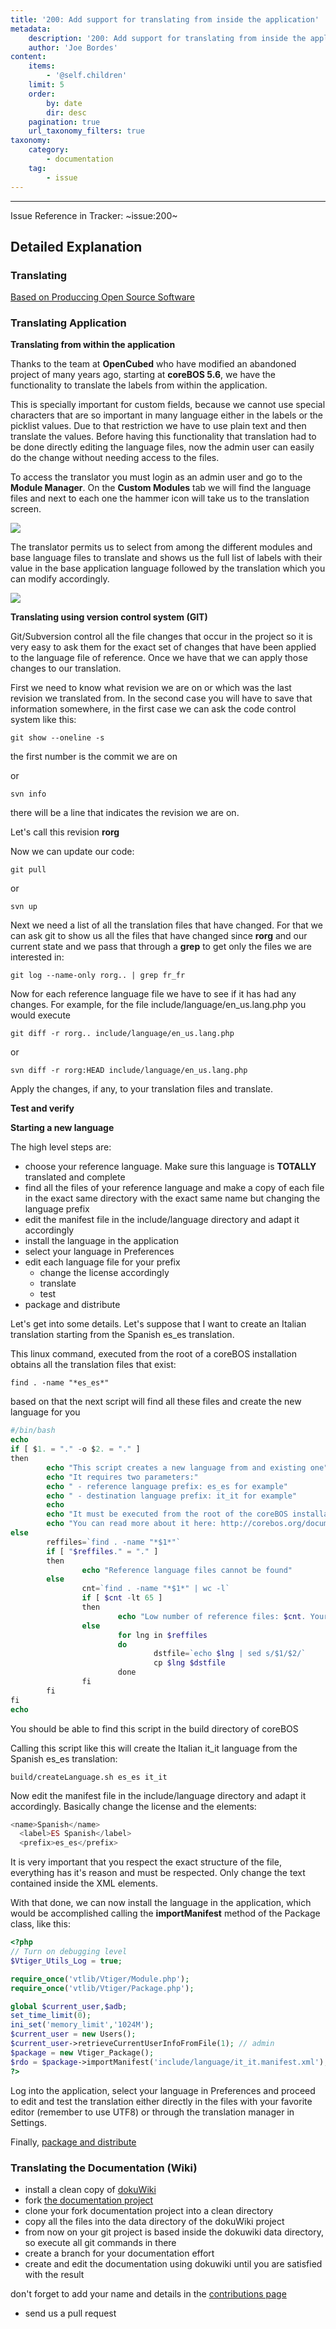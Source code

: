 ```yaml
---
title: '200: Add support for translating from inside the application'
metadata:
    description: '200: Add support for translating from inside the application'
    author: 'Joe Bordes'
content:
    items:
        - '@self.children'
    limit: 5
    order:
        by: date
        dir: desc
    pagination: true
    url_taxonomy_filters: true
taxonomy:
    category:
        - documentation
    tag:
        - issue
---
```

---
Issue Reference in Tracker: ~issue:200~

## Detailed Explanation
### Translating

[Based on Produccing Open Source Software](https://producingoss.com/en/share-management.html#translation-manager)

### Translating Application
**Translating from within the application**

Thanks to the team at **OpenCubed** who have modified an abandoned project of many years ago, starting at **coreBOS 5.6**, we have the functionality to translate the labels from within the application.

This is specially important for custom fields, because we cannot use special characters that are so important in many language either in the labels or the picklist values. Due to that restriction we have to use plain text and then translate the values. Before having this functionality that translation had to be done directly editing the language files, now the admin user can easily do the change without needing access to the files.

To access the translator you must login as an admin user and go to the **Module Manager**. On the **Custom Modules** tab we will find the language files and next to each one the hammer icon will take us to the translation screen.

![](tag_task.png?width=100%)

The translator permits us to select from among the different modules and base language files to translate and shows us the full list of labels with their value in the base application language followed by the translation which you can modify accordingly.

![](tag_task.png?width=100%)

**Translating using version control system (GIT)**

Git/Subversion control all the file changes that occur in the project so it is very easy to ask them for the exact set of changes that have been applied to the language file of reference. Once we have that we can apply those changes to our translation.

First we need to know what revision we are on or which was the last revision we translated from. In the second case you will have to save that information somewhere, in the first case we can ask the code control system like this:

```
git show --oneline -s
```
the first number is the commit we are on

or
```
svn info
```
there will be a line that indicates the revision we are on.

Let's call this revision **rorg**

Now we can update our code:

```
git pull
```
or
```
svn up
```

Next we need a list of all the translation files that have changed. For that we can ask git to show us all the files that have changed since **rorg** and our current state and we pass that through a **grep** to get only the files we are interested in:

```
git log --name-only rorg.. | grep fr_fr
```
Now for each reference language file we have to see if it has had any changes. For example, for the file include/language/en_us.lang.php you would execute
```
git diff -r rorg.. include/language/en_us.lang.php
```
or
```
svn diff -r rorg:HEAD include/language/en_us.lang.php
```
Apply the changes, if any, to your translation files and translate.

**Test and verify**

**Starting a new language**

The high level steps are:

- choose your reference language. Make sure this language is **TOTALLY** translated and complete
- find all the files of your reference language and make a copy of each file in the exact same directory with the exact same name but changing the language prefix
- edit the manifest file in the include/language directory and adapt it accordingly
- install the language in the application
- select your language in Preferences
- edit each language file for your prefix
     - change the license accordingly
     - translate
     - test
- package and distribute

Let's get into some details. Let's suppose that I want to create an Italian translation starting from the Spanish es_es translation.

This linux command, executed from the root of a coreBOS installation obtains all the translation files that exist:

```
find . -name "*es_es*"
```
based on that the next script will find all these files and create the new language for you
```php
#/bin/bash
echo    
if [ $1. = "." -o $2. = "." ]
then
        echo "This script creates a new language from and existing one"
        echo "It requires two parameters:"
        echo " - reference language prefix: es_es for example"
        echo " - destination language prefix: it_it for example"
        echo
        echo "It must be executed from the root of the coreBOS installation"
        echo "You can read more about it here: http://corebos.org/documentation/doku.php?id=en:devel:translating&#starting_a_new_language"
else
        reffiles=`find . -name "*$1*"`
        if [ "$reffiles." = "." ]
        then
                echo "Reference language files cannot be found"
        else
                cnt=`find . -name "*$1*" | wc -l`
                if [ $cnt -lt 65 ]
                then
                        echo "Low number of reference files: $cnt. Your reference language is probably missing some translations!"
                else
                        for lng in $reffiles
                        do
                                dstfile=`echo $lng | sed s/$1/$2/`
                                cp $lng $dstfile
                        done
                fi
        fi
fi
echo  
```

You should be able to find this script in the build directory of coreBOS

Calling this script like this will create the Italian it_it language from the Spanish es_es translation:

```
build/createLanguage.sh es_es it_it
```
Now edit the manifest file in the include/language directory and adapt it accordingly. Basically change the license and the elements:

```php
<name>Spanish</name>
  <label>ES Spanish</label>
  <prefix>es_es</prefix>
```
<div class="notices red">
It is very important that you respect the exact structure of the file, everything has it's reason and must be respected. Only change the text contained inside the XML elements.</div>

With that done, we can now install the language in the application, which would be accomplished calling the **importManifest** method of the Package class, like this:

```php
<?php
// Turn on debugging level
$Vtiger_Utils_Log = true;

require_once('vtlib/Vtiger/Module.php');
require_once('vtlib/Vtiger/Package.php');

global $current_user,$adb;
set_time_limit(0);
ini_set('memory_limit','1024M');
$current_user = new Users();
$current_user->retrieveCurrentUserInfoFromFile(1); // admin
$package = new Vtiger_Package();
$rdo = $package->importManifest('include/language/it_it.manifest.xml');
?>
```

Log into the application, select your language in Preferences and proceed to edit and test the translation either directly in the files with your favorite editor (remember to use UTF8) or through the translation manager in Settings.

Finally, [package and distribute](http://localhost/coreBOSDocumentation/developer-guide/development_framework/develtutorials/packagemodules)

### Translating the Documentation (Wiki)

- install a clean copy of [dokuWiki](https://www.dokuwiki.org/dokuwiki)
- fork [the documentation project](https://github.com/tsolucio/corebosdocs)
- clone your fork documentation project into a clean directory
- copy all the files into the data directory of the dokuWiki project
- from now on your git project is based inside the dokuwiki data directory, so execute all git commands in there
- create a branch for your documentation effort
- create and edit the documentation using dokuwiki until you are satisfied with the result

<div class="notices blue">
don't forget to add your name and details in the <a href="url">contributions page</a> </div>

- send us a pull request